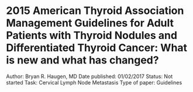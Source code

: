 # 2015 American Thyroid Association Management Guidelines for Adult Patients with Thyroid Nodules and Differentiated Thyroid Cancer: What is new and what has changed?

Author: Bryan R. Haugen, MD
Date published: 01/02/2017
Status: Not started
Task: Cervical Lymph Node Metastasis
Type of paper: Guidelines